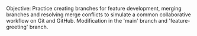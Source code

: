 Objective: Practice creating branches for feature development, merging branches and resolving merge conflicts to simulate a common collaborative workflow on Git and GitHub.
Modification in the 'main' branch and 'feature-greeting' branch.
